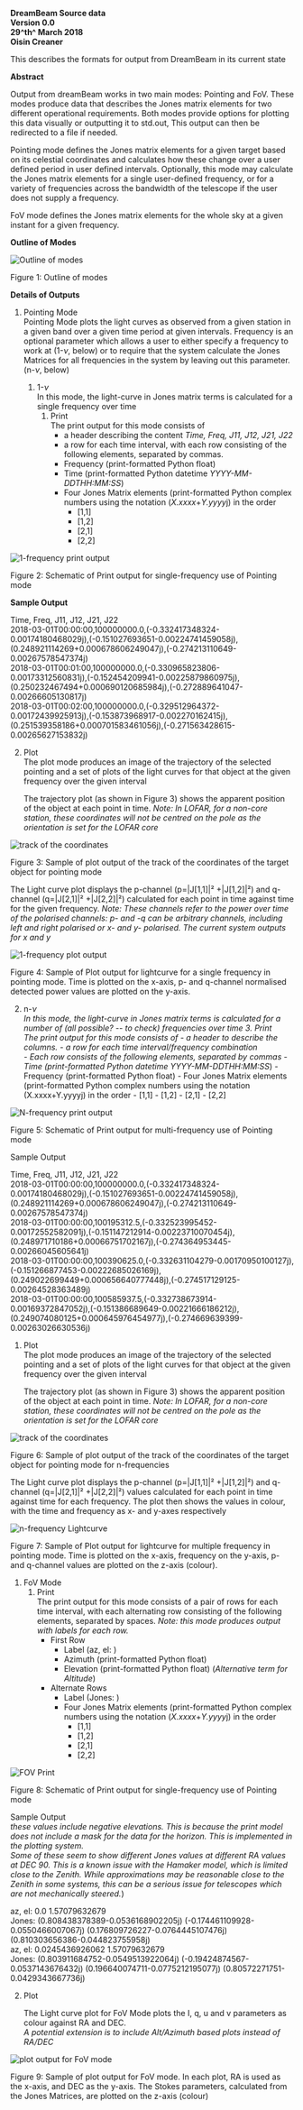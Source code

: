 **DreamBeam Source data\
Version 0.0\
29^th^ March 2018\
Oisin Creaner**

This describes the formats for output from DreamBeam in its current
state

**Abstract**

Output from dreamBeam works in two main modes: Pointing and FoV. These
modes produce data that describes the Jones matrix elements for two
different operational requirements. Both modes provide options for
plotting this data visually or outputting it to std.out, This output can
then be redirected to a file if needed.

Pointing mode defines the Jones matrix elements for a given target based
on its celestial coordinates and calculates how these change over a user
defined period in user defined intervals. Optionally, this mode may
calculate the Jones matrix elements for a single user-defined frequency,
or for a variety of frequencies across the bandwidth of the telescope if
the user does not supply a frequency.

FoV mode defines the Jones matrix elements for the whole sky at a given
instant for a given frequency.

**Outline of Modes**

![Outline of modes](/images/DB_SOURCE_Fig1.PNG)

Figure 1: Outline of modes

**Details of Outputs**

1.  Pointing Mode\
    Pointing Mode plots the light curves as observed from a given
    station in a given band over a given time period at given
    intervals. Frequency is an optional parameter which allows a user to
    either specify a frequency to work at (1-*ν*, below) or to require
    that the system calculate the Jones Matrices for all frequencies in
    the system by leaving out this parameter. (n-*ν*, below)

    1.  1-*ν*\
        In this mode, the light-curve in Jones matrix terms is
        calculated for a single frequency over time
        1.  Print\
            The print output for this mode consists of 
            -   a header describing the content *Time, Freq, J11, J12, J21, J22*
            -   a row for each time interval, with each row consisting of the following
            elements, separated by commas.
            -   Frequency (print-formatted Python float)
            -   Time (print-formatted Python datetime *YYYY-MM-DDTHH:MM:SS*)
            -   Four Jones Matrix elements (print-formatted Python
                complex numbers using the notation (*X.xxxx*+*Y.yyyy*j)
                in the order
                -   \[1,1\]
                -   \[1,2\]
                -   \[2,1\]
                -   \[2,2\]
                
![1-frequency print output](/images/DB_SOURCE_Fig2_v2.PNG)

Figure 2: Schematic of Print output for single-frequency use of Pointing
mode

**Sample Output**

Time, Freq, J11, J12, J21, J22\
2018-03-01T00:00:00,100000000.0,(-0.332417348324-0.00174180468029j),(-0.151027693651-0.00224741459058j),(0.248921114269+0.000678606249047j),(-0.274213110649-0.00267578547374j)\
2018-03-01T00:01:00,100000000.0,(-0.330965823806-0.00173312560831j),(-0.152454209941-0.00225879860975j),(0.250232467494+0.000690120685984j),(-0.272889641047-0.00266605130817j)\
2018-03-01T00:02:00,100000000.0,(-0.329512964372-0.00172439925913j),(-0.153873968917-0.002270162415j),(0.251539358186+0.000701583461056j),(-0.271563428615-0.00265627153832j)

2.  Plot\
    The plot mode produces an image of the trajectory of the selected
    pointing and a set of plots of the light curves for that object at
    the given frequency over the given interval

    The trajectory plot (as shown in Figure 3) shows the apparent
    position of the object at each point in time. *Note: In LOFAR, for a
    non-core station, these coordinates will not be centred on the pole
    as the orientation is set for the LOFAR core*

![track of the coordinates](/images/DB_SOURCE_Fig3.png)

Figure 3: Sample of plot output of the track of the coordinates of the
target object for pointing mode

The Light curve plot displays the p-channel
(p=|J\[1,1\]|² +|J\[1,2\]|²) 
and q-channel
(q=|J\[2,1\]|² +|J\[2,2\]|²) 
calculated for each point in time against time for the given
frequency. *Note: These channels refer to the power over time of the polarised channels: 
p- and -q can be arbitrary channels, including left and right polarised or 
x- and y- polarised.  The current system outputs for x and y*

![1-frequency plot output](/images/DB_SOURCE_Fig4.png)

Figure 4: Sample of Plot output for lightcurve for a single frequency in
pointing mode. Time is plotted on the x-axis, p- and q-channel normalised detected power values
are plotted on the y-axis.

2.  n-*ν\
    *In this mode, the light-curve in Jones matrix terms is calculated
    for a number of (*all possible? -- to check*) frequencies over time
    3.  Print\
        The print output for this mode consists of 
        -   a header to describe the columns.
        -   a row for each time interval/frequency combination  
        -   Each row consists of the following elements, separated by commas
            -   Time (print-formatted Python datetime
                *YYYY-MM-DD*T*HH:MM:SS*)
            -   Frequency (print-formatted Python float)
            -   Four Jones Matrix elements (print-formatted Python complex
                numbers using the notation (X.xxxx+Y.yyyyj) in the order
                -   \[1,1\]
                -   \[1,2\]
                -   \[2,1\]
                -   \[2,2\]
            
![N-frequency print output](/images/DB_SOURCE_Fig5.PNG)

Figure 5: Schematic of Print output for multi-frequency use of Pointing
mode

Sample Output

Time, Freq, J11, J12, J21, J22\
2018-03-01T00:00:00,100000000.0,(-0.332417348324-0.00174180468029j),(-0.151027693651-0.00224741459058j),(0.248921114269+0.000678606249047j),(-0.274213110649-0.00267578547374j)\
2018-03-01T00:00:00,100195312.5,(-0.332523995452-0.00172552582091j),(-0.151147212914-0.00223710070454j),(0.248971710186+0.00066751702167j),(-0.274364953445-0.00266045605641j)\
2018-03-01T00:00:00,100390625.0,(-0.332631104279-0.00170950100127j),(-0.151266877453-0.00222685026169j),(0.249022699449+0.000656640777448j),(-0.274517129125-0.00264528363489j)\
2018-03-01T00:00:00,100585937.5,(-0.332738673914-0.00169372847052j),(-0.151386689649-0.00221666186212j),(0.249074080125+0.000645976454977j),(-0.274669639399-0.00263026630536j)

1.  Plot\
    The plot mode produces an image of the trajectory of the selected
    pointing and a set of plots of the light curves for that object at
    the given frequency over the given interval

    The trajectory plot (as shown in Figure 3) shows the apparent
    position of the object at each point in time. *Note: In LOFAR, for a
    non-core station, these coordinates will not be centred on the pole
    as the orientation is set for the LOFAR core*

![track of the coordinates](/images/DB_SOURCE_Fig6.png)

Figure 6: Sample of plot output of the track of the coordinates of the
target object for pointing mode for n-frequencies

The Light curve plot displays the p-channel
(p=|J\[1,1\]|² +|J\[1,2\]|²) 
and q-channel
(q=|J\[2,1\]|² +|J\[2,2\]|²) values calculated for each point in time against time for each frequency.  The plot then shows the values in colour, with the time and frequency as x- and y-axes respectively

![n-frequency Lightcurve](/images/DB_SOURCE_Fig7.png)

Figure 7: Sample of Plot output for lightcurve for multiple frequency in
pointing mode. Time is plotted on the x-axis, frequency on the y-axis,
p- and q-channel values are plotted on the z-axis (colour).

1.  FoV Mode
    1.  Print\
        The print output for this mode consists of a pair of rows for
        each time interval, with each alternating row consisting of the
        following elements, separated by spaces. *Note: this mode
        produces output with labels for each row.*
        -   First Row
            -   Label (az, el: )
            -   Azimuth (print-formatted Python float)
            -   Elevation (print-formatted Python float) (*Alternative term for Altitude*)
        -   Alternate Rows
            -   Label (Jones: )
            -   Four Jones Matrix elements (print-formatted Python
                complex numbers using the notation (*X.xxxx*+*Y.yyyy*j)
                in the order
                -   \[1,1\]
                -   \[1,2\]
                -   \[2,1\]
                -   \[2,2\]

![FOV Print](/images/DB_SOURCE_Fig8.PNG)

Figure 8: Schematic of Print output for single-frequency use of Pointing
mode

Sample Output \
*these values include negative elevations.  This is because the print model does not include a mask for the data for the horizon.  This is implemented in the plotting system.* \
*Some of these seem to show different Jones values at different RA values at DEC 90. This is a known issue with the Hamaker model, which is limited close to the Zenith.  While approximations may be reasonable close to the Zenith in some systems, this can be a serious issue for telescopes which are not mechanically steered.*)

az, el: 0.0 1.57079632679\
Jones: (0.808438378389-0.0536168902205j)
(-0.174461109928-0.0550466007067j) (0.176809726227-0.0764445107476j)
(0.810303656386-0.044823755958j)\
az, el: 0.0245436926062 1.57079632679\
Jones: (0.803911684752-0.0549513922064j)
(-0.19424874567-0.0537143676432j) (0.196640074711-0.0775212195077j)
(0.80572271751-0.0429343667736j)

2.  Plot

    The Light curve plot for FoV Mode plots the I, q, u and v parameters
    as colour against RA and DEC.\
    *A potential extension is to include Alt/Azimuth based plots instead of RA/DEC*

![plot output for FoV mode](/images/DB_SOURCE_Fig9.png)

Figure 9: Sample of plot output for FoV mode. In each plot, RA is used as
the x-axis, and DEC as the y-axis. The Stokes parameters, calculated
from the Jones Matrices, are plotted on the z-axis (colour)
